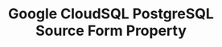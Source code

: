 ---
# -------------------------- #
#        CONTENT TYPE        #
# -------------------------- #

product-type: "connect"
content-type: "api-form"
form-type: "source"
key: "source-form-properties-cloudsql-postgresql-object"


# -------------------------- #
#        OBJECT INFO         #
# -------------------------- #

title: "Google CloudSQL PostgreSQL Source Form Property"
api-type: "platform.cloudsql_pg"
display-name: "Google CloudSQL PostgreSQL"

source-type: "database"
docs-name: "cloudsql-postgres"
db-type: "postgres"

deprecated:
  as-of: "July 8, 2021"
  use-instead: "platform.hp-cloudsql-pg"

# -------------------------- #
#      OBJECT ATTRIBUTES     #
# -------------------------- #

## See these fields in _data/connect/common/database-sources.yml > all-databases
## This object will also list the fields in the `mysql` list ^

uses-common-fields: true
uses-feature-fields: true
uses-start-date: false
---